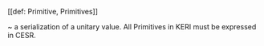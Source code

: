 [[def: Primitive, Primitives]]

~ a serialization of a unitary value.  All Primitives in KERI must be expressed in CESR.

